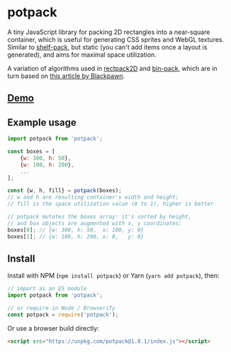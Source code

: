 # potpack

A tiny JavaScript library for packing 2D rectangles into a near-square container,
which is useful for generating CSS sprites and WebGL textures. Similar to [shelf-pack](https://github.com/mapbox/shelf-pack),
but static (you can't add items once a layout is generated), and aims for maximal space utilization.

A variation of algorithms used in
[rectpack2D](https://github.com/TeamHypersomnia/rectpack2D) and
[bin-pack](https://github.com/bryanburgers/bin-pack),
which are in turn based on
[this article by Blackpawn](http://blackpawn.com/texts/lightmaps/default.html).

## [Demo](https://mapbox.github.io/potpack/)

## Example usage

```js
import potpack from 'potpack';

const boxes = [
    {w: 300, h: 50},
    {w: 100, h: 200},
    ...
];

const {w, h, fill} = potpack(boxes);
// w and h are resulting container's width and height;
// fill is the space utilization value (0 to 1), higher is better

// potpack mutates the boxes array: it's sorted by height,
// and box objects are augmented with x, y coordinates:
boxes[0]; // {w: 300, h: 50,  x: 100, y: 0}
boxes[1]; // {w: 100, h: 200, x: 0,   y: 0}
```

## Install

Install with NPM (`npm install potpack`) or Yarn (`yarn add potpack`), then:

```js
// import as an ES module
import potpack from 'potpack';

// or require in Node / Browserify
const potpack = require('potpack');
```

Or use a browser build directly:

```html
<script src="https://unpkg.com/potpack@1.0.1/index.js"></script>
```
